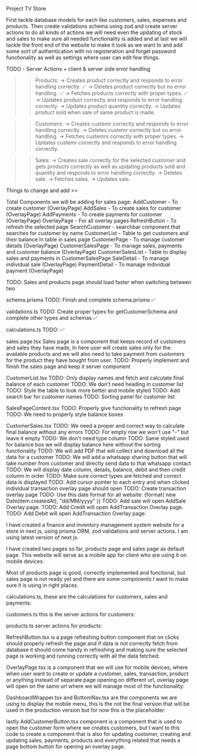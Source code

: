 Project TV Store

First tackle database models for each like customers, sales, expenses and products. Then create validations schema using zod and create server actions to do all kinds of actions we will need even the updating of stock and sales to make sure all needed functionality is added and at last we will tackle the front end of the website to make it look as we want to and add some sort of authentication with no registeration and forget password functionality as well as settings where user can edit few things.

TODO - Server Actions + client & server side error handling

> > Products:
> > -> Creates product correctly and responds to error handling correctly. ✅
> > -> Deletes product correctly but no error handling. ✅
> > -> Fetches products correctly with proper types. ✅
> > -> Updates product correctly and responds to error handling correctly.
> > -> Updates product quantity correctly.
> > -> Updates product sold when sale of same product is made.

> > Customers:
> > -> Creates custemr correctly and responds to error handling correctly.
> > -> Deletes custemr correctly but no error handling.
> > -> Fetches custemrs correctly with proper types.
> > -> Updates custemr correctly and responds to error handling correctly.

> > Sales:
> > -> Creates sale correctly for the selected customer and gets products correctly as well as updating products sold and quantity and responds to error handling correctly.
> > -> Deletes sale.
> > -> Fetches sales.
> > -> Updates sale.

Things to change and add >>

Total Components we will be adding for sales page:
AddCustomer - To create customer (OverlayPage)
AddSales - To create sales for customer (OverlayPage)
AddPayments - To create payments for customer (OverlayPage)
OverlayPage - For all overlay pages
RefreshButton - To refresh the selected page
SearchCustomer - searchbar component that searches for customer by name
CustomerList - Table to get customers and their balance in table in sales page
CustomerPage - To manage customer details (OverlayPage)
CustomerSalesPage - To manage sales, payments and customer balance (OverlayPage)
CustomerSalesList - Table to display sales and payments in CustomerSalesPage
SaleDetail - To manage individual sale (OverlayPage)
PaymentDetail - To manage individual payment (OverlayPage)

TODO: Sales and products page should load faster when switching between two

schema.prisma
TODO: Finish and complete schema.prisma ✅

validations.ts
TODO: Create proper types for getCustomerSchema and complete other types and schemas ✅

calculations.ts
TODO: ✅

sales page.tsx
Sales page is a component that keeps record of customers and sales they have made, In here user will create sales only for the available products and we will also need to take payment from customers for the product they have bought from user.
TODO: Properly implement and finish the sales page and keep it server component

CustomerList.tsx
TODO: Only display names and fetch and calculate final balance of each customer
TODO: We don't need heading in customer list
TODO: Style the table to look more better and mobile styled
TODO: Add search bar for customer names
TODO: Sorting panel for customer list

SalesPageContent.tsx
TODO: Properly give functionality to refresh page
TODO: We need to properly style balance boxes

CustomerSales.tsx
TODO: We need a proper and correct way to calculate final balance without any errors
TODO: For empty row we won't use "-" but leave it empty
TODO: We don't need type column
TODO: Same styled used for balance box we will display balance here without the sorting functionality
TODO: We will add PDF that will collect and download all the data for a customer
TODO: We will add a whatsapp sharing button that will take number from customer and directly send data to that whatsapp contact
TODO: We will display date column, details, balance, debit and then credit column in order
TODO: Make sure correct types are fetched and correct data is displayed
TODO: Add cursor pointer to each entry and when clicked individual transaction overlay page should open
TODO: Create transaction overlay page
TODO: Use this date format for all website: {format( new Date(item.createdAt), "dd/MM/yyyy" )}
TODO: Add sale will open AddSale Overlay page.
TODO: Add Credit will open AddTransaction Overlay page.
TODO: Add Debit will open AddTransaction Overlay page.


I have created a finance and inventory management system website for a store in next js, using prisma ORM, zod validations and server actions. I am using latest version of next js.

I have created two pages so far, products page and sales page as default page. This website will serve as a mobile app for client who are using it on mobile devices.

Most of products page is good, correctly implemented and functional, but sales page is not ready yet and there are some components I want to make sure it is using in right places.

calculations.ts, these are the calculations for customers, sales and payments:

customers.ts this is the server actions for customers:

products.ts server actions for products:

RefreshButton.tsx is a page refreshing button component that on clicks should properly refresh the page and if data is not correctly fetch from database it should come handy in refreshing and making sure the selected page is working and running correctly with all the data fetched:

OverlayPage.tsx is a component that we will use for mobile devices, where when user want to create or update a customer, sales, transaction, product or anything instead of separate page opening on different url, overlay page will open on the same url where we will manage most of the functionality:

DashboardWrapper.tsx and BottomNav.tsx are the components we are using to display the mobile menu, this is the not the final version that will be used in the production version but for now this is the placeholder:

lastly AddCustomerButton.tsx component is a component that is used to open the customer form where we creates customers, but I want to this code to create a component that is also for updating customer, creating and updating sales, payments, products and everything related that needs a page bottom button for opening an overlay page.

